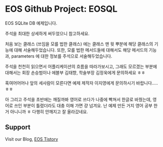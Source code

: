 # EOS Github Project: EOSQL
EOS SQLite DB 예제입니다.

주석을 최대한 상세하게 써두었으니 참고하세요.

처음 보는 클래스 (쓰임을 모를 법한 클래스) 에는
클래스 맨 윗 뿌분에 해당 클래스의 기능에 대해 서술해두었습니다.
또한, 모를 법한 메서드들에 대해서도 해당 메서드의 기능과, parameters 에 대한 정보를 주석으로 서술해두었습니다.

주석을 천천히 읽으면서 어플리케이션의 흐름을 따라가보시고,
그래도 모르겠는 부분에 대해서는 회장 손승범이나 에블부 김태향, 학술부장 김정욱에게 문의하세요 ㅎㅎ

혹여어어어나 앞의 세사람이 모른다면 예제 제작자 이지영에게 문의하시기 바랍니다.....ㅎㅎ

아 그리고
주석을 초반에는 깨질까봐 영어로 쓰다가 나중에 빡쳐서 한글로 바꿨는데,
영어로 쓰인 부분이 틀렸더라도 대충 이해 가면 걍 넘겨요.
난 예제 만든 거지 영어 공부 한거 아니니까 ㅎ
다행히 안깨지고 잘 올라갔네요.

## Support
Visit our Blog, [EOS Tistory](http://hyu-eos.tistory.com/category)
